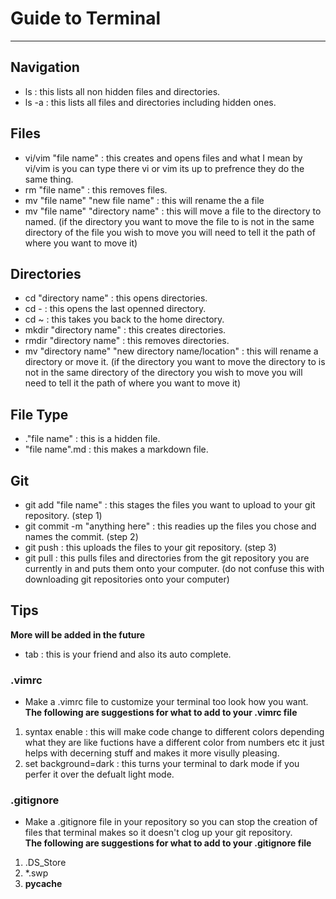 # Guide to Terminal
<hr>

## Navigation <br>
- ls : this lists all non hidden files and directories.
- ls -a : this lists all files and directories including hidden ones.

## Files <br>
- vi/vim  "file name" : this creates and opens files and what I mean by vi/vim is you can type there vi or vim its up to prefrence they do the same thing.
- rm "file name" : this removes files.
- mv "file name" "new file name" : this will rename the a file
- mv "file name" "directory name" : this will move a file to the directory to named. (if the directory you want to move the file to is not in the same directory of the file you wish to move you will need to tell it the path of where you want to move it)

## Directories <br>
- cd "directory name" : this opens directories.
- cd - : this opens the last openned directory.
- cd ~ : this takes you back to the home directory.
- mkdir "directory name" : this creates directories.
- rmdir "directory name" : this removes directories.
- mv "directory name" "new directory name/location" : this will rename a directory or move it. (if the directory you want to move the directory to is not in the same directory of the directory you wish to move you will need to tell it the path of where you want to move it)


## File Type <br>
- ."file name" : this is a hidden file.
- "file name".md : this makes a markdown file.

## Git <br>
- git add "file name" : this stages the files you want to upload to your git repository. (step 1)
- git commit -m "anything here" : this readies up the files you chose and names the commit. (step 2)
- git push : this uploads the files to your git repository. (step 3)
- git pull : this pulls files and directories from the git repository you are currently in and puts them onto your computer. (do not confuse this with downloading git repositories onto your computer)

## Tips <br>
**More will be added in the future**
- tab : this is your friend and also its auto complete.
### .vimrc
- Make a .vimrc file to customize your terminal too look how you want. <br>
**The following are suggestions for what to add to your .vimrc file**
1. syntax enable : this will make code change to different colors depending what they are like fuctions have a different color from numbers etc it just helps with decerning stuff and makes it more visully pleasing.
2. set background=dark : this turns your terminal to dark mode if you perfer it over the defualt light mode.

### .gitignore
- Make a .gitignore file in your repository so you can stop the creation of files that terminal makes so it doesn't clog up your git repository. <br>
**The following are suggestions for what to add to your .gitignore file**
1. .DS_Store
2. *.swp
3. __pycache__

